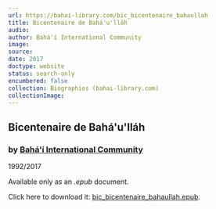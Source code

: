 ```yaml
---
url: https://bahai-library.com/bic_bicentenaire_bahaullah
title: Bicentenaire de Bahá'u'lláh
audio: 
author: Bahá'í International Community
image: 
source: 
date: 2017
doctype: website
status: search-only
encumbered: false
collection: Biographies (bahai-library.com)
collectionImage: 
---
```



## Bicentenaire de Bahá'u'lláh

### by [Bahá'í International Community](https://bahai-library.com/author/Bahá'í+International+Community)

1992/2017


Available only as an _.epub_ document.

Click here to download it: [bic\_bicentenaire\_bahaullah.epub](https://bahai-library.com/docs/b/bic_bicentenaire_bahaullah.epub).